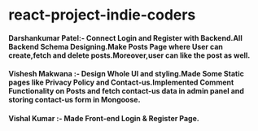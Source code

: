 # react-project-indie-coders

#### Darshankumar Patel:- Connect Login and Register with Backend.All Backend Schema Designing.Make Posts Page where User can create,fetch and delete posts.Moreover,user can like the post as well.

#### Vishesh Makwana :- Design Whole UI and styling.Made Some Static pages like Privacy Policy and Contact-us.Implemented Comment Functionality on Posts and fetch contact-us data in admin panel and storing contact-us form in Mongoose.

#### Vishal Kumar :- Made Front-end Login & Register Page.

